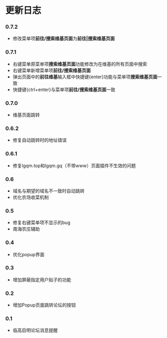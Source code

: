 # 更新日志

### 0.7.2
- 修改菜单项**前往/搜索维基页面**为**前往|搜索维基页面**

### 0.7.1
- 右键菜单原菜单项**搜索维基页面**功能修改为在维基的所有页面中搜索
- 右键菜单新增菜单项**前往/搜索维基页面**
- 弹出页面中的**前往维基**输入框中快捷键{enter}功能与菜单项**搜索维基页面**一致
- 快捷键{ctrl+enter}与菜单项**前往/搜索维基页面**一致

### 0.7.0
- 维基页面跳转

### 0.6.2
- 修复自动跳转时的地址错误

### 0.6.1
- 修复lgqm.top和lgqm.gq（不带www）页面插件不生效的问题

### 0.6
- 域名与期望的域名不一致时自动跳转
- 优化农场收菜机制

### 0.5
- 修复右键菜单项不显示的bug
- 南海农庄辅助

### 0.4
- 优化popup界面

### 0.3
- 增加屏蔽指定用户贴子的功能

### 0.2
- 增加Popup页面跳转论坛的按钮

### 0.1
- 临高启明论坛消息提醒
